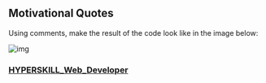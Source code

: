 ## Motivational Quotes

Using comments, make the result of the code look like in the image below:

![img](https://ucarecdn.com/515b813b-28f9-4db5-83f7-e5fd2df7589b/-/crop/311x280/476,680/-/preview/)

### [HYPERSKILL_Web_Developer](https://github.com/kakanew/HYPERSKILL_Web_Developer)